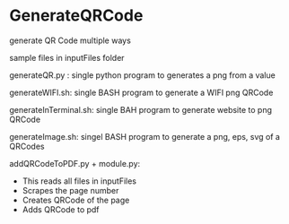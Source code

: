 # GenerateQRCode
generate QR Code multiple ways

sample files in inputFiles folder

generateQR.py : single python program to generates a png from a value

generateWIFI.sh: single BASH program to generate a WIFI png QRCode

generateInTerminal.sh: single BAH program to generate website to png 
  QRCode

generateImage.sh: singel BASH program to generate a png, eps, svg of 
  a QRCodes

addQRCodeToPDF.py + module.py: 
   * This reads all files in inputFiles
   * Scrapes the page number
   * Creates QRCode of the page
   * Adds QRCode to pdf
